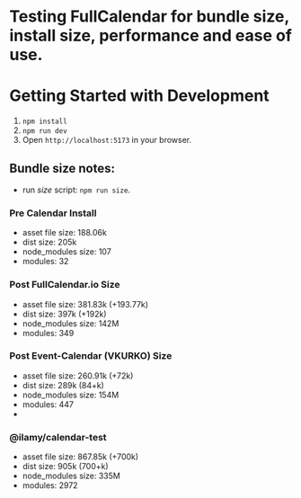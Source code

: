 # Testing FullCalendar for bundle size, install size, performance and ease of use.

# Getting Started with Development

1. `npm install`
2. `npm run dev`
3. Open `http://localhost:5173` in your browser.

## Bundle size notes:

- run _size_ script: `npm run size`.

### Pre Calendar Install

- asset file size: 188.06k
- dist size: 205k
- node_modules size: 107
- modules: 32

### Post FullCalendar.io Size

- asset file size: 381.83k (+193.77k)
- dist size: 397k (+192k)
- node_modules size: 142M
- modules: 349

### Post Event-Calendar (VKURKO) Size

- asset file size: 260.91k (+72k)
- dist size: 289k (84+k)
- node_modules size: 154M
- modules: 447
-

### @ilamy/calendar-test

- asset file size: 867.85k (+700k)
- dist size: 905k (700+k)
- node_modules size: 335M
- modules: 2972
